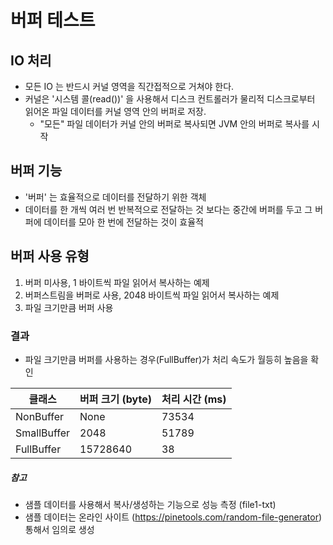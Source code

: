 # 버퍼 테스트
## IO 처리
- 모든 IO 는 반드시 커널 영역을 직간접적으로 거쳐야 한다.
- 커널은 '시스템 콜(read())' 을 사용해서 디스크 컨트롤러가 물리적 디스크로부터 읽어온 파일 데이터를 커널 영역 안의 버퍼로 저장.
  - "모든" 파일 데이터가 커널 안의 버퍼로 복사되면 JVM 안의 버퍼로 복사를 시작
## 버퍼 기능
- '버퍼' 는 효율적으로 데이터를 전달하기 위한 객체
- 데이터를 한 개씩 여러 번 반복적으로 전달하는 것 보다는 중간에 버퍼를 두고 그 버퍼에 데이터를 모아 한 번에 전달하는 것이 효율적

## 버퍼 사용 유형
1. 버퍼 미사용, 1 바이트씩 파일 읽어서 복사하는 예제
2. 버퍼스트림을 버퍼로 사용, 2048 바이트씩 파일 읽어서 복사하는 예제
3. 파일 크기만큼 버퍼 사용

### 결과
- 파일 크기만큼 버퍼를 사용하는 경우(FullBuffer)가 처리 속도가 월등히 높음을 확인

| 클래스 | 버퍼 크기 (byte) | 처리 시간 (ms) |
|---|--------------|---|
| NonBuffer | None         | 73534 |
| SmallBuffer | 2048         | 51789 |
| FullBuffer | 15728640     | 38 |


##### 참고
- 샘플 데이터를 사용해서 복사/생성하는 기능으로 성능 측정 (file1-txt)
- 샘플 데이터는 온라인 사이트 (https://pinetools.com/random-file-generator) 통해서 임의로 생성

